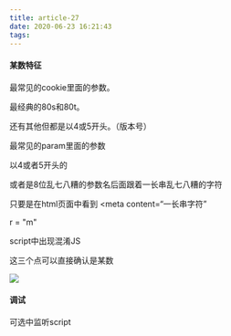 ```yaml
---
title: article-27
date: 2020-06-23 16:21:43
tags:
---
```


#### 某数特征

最常见的cookie里面的参数。

最经典的80s和80t。

还有其他但都是以4或5开头。（版本号）



最常见的param里面的参数

以4或者5开头的

或者是8位乱七八糟的参数名后面跟着一长串乱七八糟的字符



只要是在html页面中看到 <meta content=“一长串字符”

r = "m"

script中出现混淆JS

这三个点可以直接确认是某数

![](/Users/woo/Desktop/onlygodsee_git/onlygodsee.github.io/source/_posts/article-27/WX20200623-162231.png)

#### 调试

可选中监听script